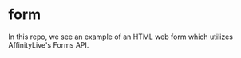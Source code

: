 # form
In this repo, we see an example of an HTML web form which utilizes AffinityLive's Forms API.
